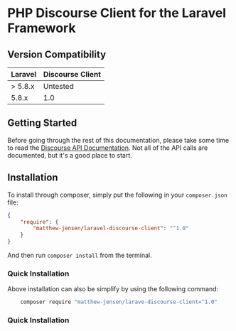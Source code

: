PHP Discourse Client for the Laravel Framework
==============

## Version Compatibility

 Laravel  | Discourse Client
:---------|:----------
 > 5.8.x  | Untested
 5.8.x    | 1.0

## Getting Started

Before going through the rest of this documentation, please take some time to read the [Discourse API Documentation](https://docs.discourse.org/). Not all of the API calls are documented, but it's a good place to start.

## Installation

To install through composer, simply put the following in your `composer.json` file:

```json
{
    "require": {
        "matthew-jensen/laravel-discourse-client": "^1.0"
    }
}
```

And then run `composer install` from the terminal.

### Quick Installation

Above installation can also be simplify by using the following command:

```bash
    composer require "matthew-jensen/larave-discourse-client=^1.0"
```

### Quick Installation
